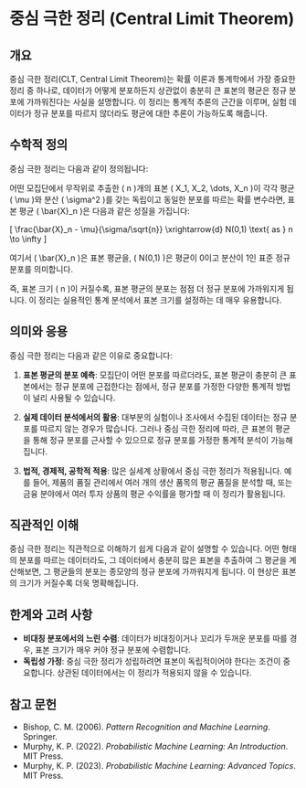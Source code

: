 # 중심 극한 정리 (Central Limit Theorem)

## 개요
중심 극한 정리(CLT, Central Limit Theorem)는 확률 이론과 통계학에서 가장 중요한 정리 중 하나로, 데이터가 어떻게 분포하든지 상관없이 충분히 큰 표본의 평균은 정규 분포에 가까워진다는 사실을 설명합니다. 이 정리는 통계적 추론의 근간을 이루며, 실험 데이터가 정규 분포를 따르지 않더라도 평균에 대한 추론이 가능하도록 해줍니다.

## 수학적 정의
중심 극한 정리는 다음과 같이 정의됩니다:

어떤 모집단에서 무작위로 추출한 \( n \)개의 표본 \( X_1, X_2, \dots, X_n \)이 각각 평균 \( \mu \)와 분산 \( \sigma^2 \)를 갖는 독립이고 동일한 분포를 따르는 확률 변수라면, 표본 평균 \( \bar{X}_n \)은 다음과 같은 성질을 가집니다:

\[
\frac{\bar{X}_n - \mu}{\sigma/\sqrt{n}} \xrightarrow{d} N(0,1) \text{ as } n \to \infty
\]

여기서 \( \bar{X}_n \)은 표본 평균을, \( N(0,1) \)은 평균이 0이고 분산이 1인 표준 정규 분포를 의미합니다.

즉, 표본 크기 \( n \)이 커질수록, 표본 평균의 분포는 점점 더 정규 분포에 가까워지게 됩니다. 이 정리는 실용적인 통계 분석에서 표본 크기를 설정하는 데 매우 유용합니다.

## 의미와 응용
중심 극한 정리는 다음과 같은 이유로 중요합니다:

1. **표본 평균의 분포 예측**: 모집단이 어떤 분포를 따르더라도, 표본 평균이 충분히 큰 표본에서는 정규 분포에 근접한다는 점에서, 정규 분포를 가정한 다양한 통계적 방법이 널리 사용될 수 있습니다.

2. **실제 데이터 분석에서의 활용**: 대부분의 실험이나 조사에서 수집된 데이터는 정규 분포를 따르지 않는 경우가 많습니다. 그러나 중심 극한 정리에 따라, 큰 표본의 평균을 통해 정규 분포를 근사할 수 있으므로 정규 분포를 가정한 통계적 분석이 가능해집니다.

3. **법적, 경제적, 공학적 적용**: 많은 실세계 상황에서 중심 극한 정리가 적용됩니다. 예를 들어, 제품의 품질 관리에서 여러 개의 생산 품목의 평균 품질을 분석할 때, 또는 금융 분야에서 여러 투자 상품의 평균 수익률을 평가할 때 이 정리가 활용됩니다.

## 직관적인 이해
중심 극한 정리는 직관적으로 이해하기 쉽게 다음과 같이 설명할 수 있습니다. 어떤 형태의 분포를 따르는 데이터라도, 그 데이터에서 충분히 많은 표본을 추출하여 그 평균을 계산해보면, 그 평균들의 분포는 종모양의 정규 분포에 가까워지게 됩니다. 이 현상은 표본의 크기가 커질수록 더욱 명확해집니다.

## 한계와 고려 사항
- **비대칭 분포에서의 느린 수렴**: 데이터가 비대칭이거나 꼬리가 두꺼운 분포를 따를 경우, 표본 크기가 매우 커야 정규 분포에 수렴합니다.
- **독립성 가정**: 중심 극한 정리가 성립하려면 표본이 독립적이어야 한다는 조건이 중요합니다. 상관된 데이터에서는 이 정리가 적용되지 않을 수 있습니다.

## 참고 문헌
- Bishop, C. M. (2006). *Pattern Recognition and Machine Learning*. Springer.
- Murphy, K. P. (2022). *Probabilistic Machine Learning: An Introduction*. MIT Press.
- Murphy, K. P. (2023). *Probabilistic Machine Learning: Advanced Topics*. MIT Press.
